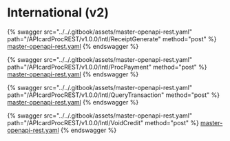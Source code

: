# International (v2)

{% swagger src="../../.gitbook/assets/master-openapi-rest.yaml" path="/APIcardProcREST/v1.0.0/Intl/ReceiptGenerate" method="post" %}
[master-openapi-rest.yaml](../../.gitbook/assets/master-openapi-rest.yaml)
{% endswagger %}



{% swagger src="../../.gitbook/assets/master-openapi-rest.yaml" path="/APIcardProcREST/v1.0.0/Intl/ProcPayment" method="post" %}
[master-openapi-rest.yaml](../../.gitbook/assets/master-openapi-rest.yaml)
{% endswagger %}



{% swagger src="../../.gitbook/assets/master-openapi-rest.yaml" path="/APIcardProcREST/v1.0.0/Intl/QueryTransaction" method="post" %}
[master-openapi-rest.yaml](../../.gitbook/assets/master-openapi-rest.yaml)
{% endswagger %}



{% swagger src="../../.gitbook/assets/master-openapi-rest.yaml" path="/APIcardProcREST/v1.0.0/Intl/VoidCredit" method="post" %}
[master-openapi-rest.yaml](../../.gitbook/assets/master-openapi-rest.yaml)
{% endswagger %}

